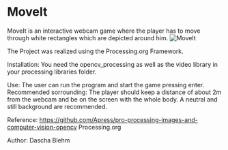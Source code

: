 # MoveIt
MoveIt is an interactive webcam game where the player has to move through white rectangles which are depicted around him.
![MoveIt](https://user-images.githubusercontent.com/44921828/159193977-d707c52b-9069-4e61-855c-9af6ad01de0d.gif)

The Project was realized using the Processing.org Framework.

Installation: You need the opencv_processing as well as the video library in your processing libraries folder.

Use:
The user can run the program and start the game pressing enter.
Recommended sorrounding: The player should keep a distance of about 2m from the webcam and be on the screen with the whole body. 
A neutral and still background are recommended.

Reference:
https://github.com/Apress/pro-processing-images-and-computer-vision-opencv
Processing.org

Author: Dascha Blehm
